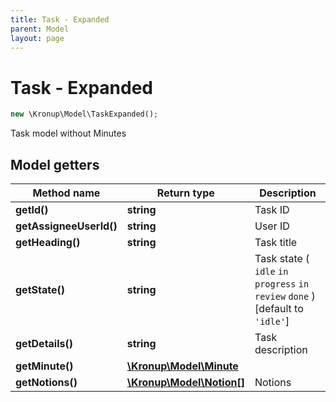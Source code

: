 ```yaml
---
title: Task - Expanded
parent: Model
layout: page
---
```


# Task - Expanded

```php
new \Kronup\Model\TaskExpanded();
```

Task model without Minutes

## Model getters

Method name | Return type | Description
------------ | ------------- | -------------
**getId()** | **string** | Task ID
**getAssigneeUserId()** | **string** | User ID
**getHeading()** | **string** | Task title
**getState()** | **string** | Task state ( `idle` `in progress` `in review` `done` )  [default to `'idle'`]
**getDetails()** | **string** | Task description
**getMinute()** | [**\Kronup\Model\Minute**](../Minute) | 
**getNotions()** | [**\Kronup\Model\Notion[]**](../Notion) | Notions

